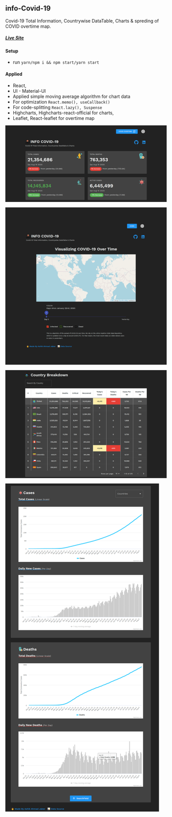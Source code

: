 ## info-Covid-19

Covid-19 Total Information, Countrywise DataTable, Charts & spreding of COVID overtime map.

##### [Live Site](https://information-covid19.netlify.app)

#### Setup
- run ```yarn/npm i && npm start/yarn start```

#### Applied
- React,
- UI - Material-UI
- Applied simple moving average algorithm for chart data
- For optimization `React.memo(), useCallback()`
- For code-splitting `React.lazy(), Suspense`
- Highcharts, Highcharts-react-official for charts,
- Leaflet, React-leaflet for overtime map

![](/screenshot-one.png)

![](/screenshot-2.png)

![](/screenshot-3.png)

![](/screenshot-4.png)
